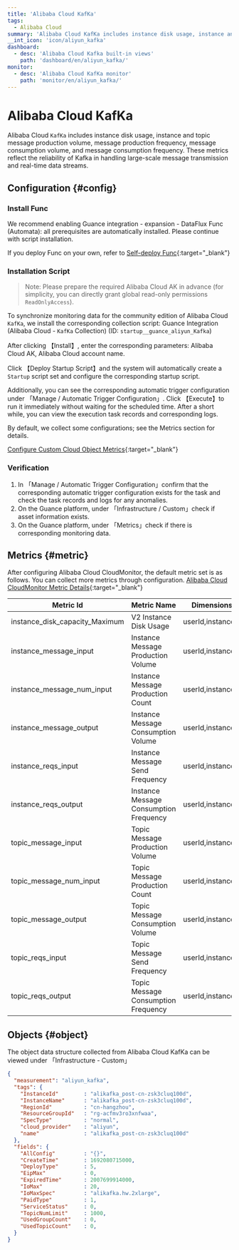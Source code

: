 ```yaml
---
title: 'Alibaba Cloud KafKa'
tags: 
  - Alibaba Cloud
summary: 'Alibaba Cloud KafKa includes instance disk usage, instance and topic message production volume, message production frequency, message consumption volume, and message consumption frequency. These metrics reflect the reliability of Kafka in handling large-scale message transmission and real-time data streams.'
__int_icon: 'icon/aliyun_kafka'
dashboard:
  - desc: 'Alibaba Cloud Kafka built-in views'
    path: 'dashboard/en/aliyun_kafka/'
monitor:
  - desc: 'Alibaba Cloud KafKa monitor'
    path: 'monitor/en/aliyun_kafka/'
---
```


<!-- markdownlint-disable MD025 -->

# Alibaba Cloud **KafKa**
<!-- markdownlint-enable -->

Alibaba Cloud `KafKa` includes instance disk usage, instance and topic message production volume, message production frequency, message consumption volume, and message consumption frequency. These metrics reflect the reliability of Kafka in handling large-scale message transmission and real-time data streams.


## Configuration {#config}

### Install Func

We recommend enabling Guance integration - expansion - DataFlux Func (Automata): all prerequisites are automatically installed. Please continue with script installation.

If you deploy Func on your own, refer to [Self-deploy Func](https://func.guance.com/doc/script-market-guance-integration/){:target="_blank"}


### Installation Script

> Note: Please prepare the required Alibaba Cloud AK in advance (for simplicity, you can directly grant global read-only permissions `ReadOnlyAccess`).

To synchronize monitoring data for the community edition of Alibaba Cloud `KafKa`, we install the corresponding collection script: Guance Integration (Alibaba Cloud - `KafKa` Collection) (ID: `startup__guance_aliyun_Kafka`)

After clicking 【Install】, enter the corresponding parameters: Alibaba Cloud AK, Alibaba Cloud account name.

Click 【Deploy Startup Script】and the system will automatically create a `Startup` script set and configure the corresponding startup script.

Additionally, you can see the corresponding automatic trigger configuration under 「Manage / Automatic Trigger Configuration」. Click 【Execute】to run it immediately without waiting for the scheduled time. After a short while, you can view the execution task records and corresponding logs.

By default, we collect some configurations; see the Metrics section for details.

[Configure Custom Cloud Object Metrics](https://func.guance.com/doc/script-market-guance-aliyun-monitor/){:target="_blank"}


### Verification

1. In 「Manage / Automatic Trigger Configuration」confirm that the corresponding automatic trigger configuration exists for the task and check the task records and logs for any anomalies.
2. On the Guance platform, under 「Infrastructure / Custom」check if asset information exists.
3. On the Guance platform, under 「Metrics」check if there is corresponding monitoring data.

## Metrics {#metric}
After configuring Alibaba Cloud CloudMonitor, the default metric set is as follows. You can collect more metrics through configuration. [Alibaba Cloud CloudMonitor Metric Details](https://cms.console.aliyun.com/metric-meta/acs_kafka/kafka?spm=a2c4g.11186623.0.0.2524166d7ZAGWy){:target="_blank"}

| Metric Id                | Metric Name      | Dimensions        | Statistics      | Unit     |
| ---- | ---- | ---- | ---- | ---- |
| instance_disk_capacity_Maximum | V2 Instance Disk Usage | userId,instanceId | Maximum | % |
| instance_message_input | Instance Message Production Volume | userId,instanceId | Value | bytes/s |
| instance_message_num_input | Instance Message Production Count | userId,instanceId | Value | countSecond |
| instance_message_output | Instance Message Consumption Volume | userId,instanceId | Value | bytes/s |
| instance_reqs_input | Instance Message Send Frequency | userId,instanceId | Value | countSecond   |
| instance_reqs_output | Instance Message Consumption Frequency | userId,instanceId | Value | countSecond |
| topic_message_input | Topic Message Production Volume | userId,instanceId | Value | bytes/s |
| topic_message_num_input | Topic Message Production Count | userId,instanceId | Value | countSecond |
| topic_message_output | Topic Message Consumption Volume | userId,instanceId | Value | bytes/s |
| topic_reqs_input | Topic Message Send Frequency | userId,instanceId | Value | countSecond |
| topic_reqs_output | Topic Message Consumption Frequency | userId,instanceId | Value | countSecond |



## Objects {#object}

The object data structure collected from Alibaba Cloud KafKa can be viewed under 「Infrastructure - Custom」

```json
{
  "measurement": "aliyun_kafka",
  "tags": {
    "InstanceId"        : "alikafka_post-cn-zsk3cluq100d",
    "InstanceName"      : "alikafka_post-cn-zsk3cluq100d",
    "RegionId"          : "cn-hangzhou",
    "ResourceGroupId"   : "rg-acfmv3ro3xnfwaa",
    "SpecType"          : "normal",
    "cloud_provider"    : "aliyun",
    "name"              : "alikafka_post-cn-zsk3cluq100d"
  },
  "fields": {
    "AllConfig"         : "{}",
    "CreateTime"        : 1692080715000,
    "DeployType"        : 5,
    "EipMax"            : 0,
    "ExpiredTime"       : 2007699914000,
    "IoMax"             : 20,
    "IoMaxSpec"         : "alikafka.hw.2xlarge",
    "PaidType"          : 1,
    "ServiceStatus"     : 0,
    "TopicNumLimit"     : 1000,
    "UsedGroupCount"    : 0,
    "UsedTopicCount"    : 0,
  }
}
```
